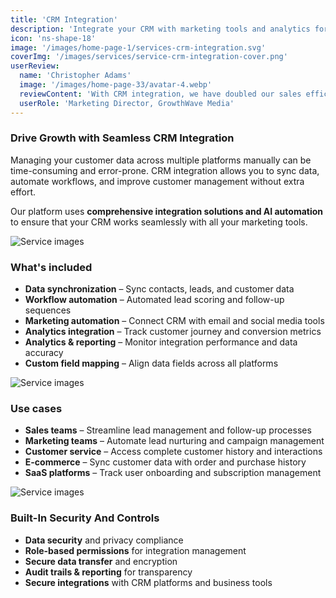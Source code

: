 ```yaml
---
title: 'CRM Integration'
description: 'Integrate your CRM with marketing tools and analytics for seamless data flow and improved customer management.'
icon: 'ns-shape-18'
image: '/images/home-page-1/services-crm-integration.svg'
coverImg: '/images/services/service-crm-integration-cover.png'
userReview:
  name: 'Christopher Adams'
  image: '/images/home-page-33/avatar-4.webp'
  reviewContent: 'With CRM integration, we have doubled our sales efficiency while cutting data entry time in half. It has become a vital part of our growth strategy.'
  userRole: 'Marketing Director, GrowthWave Media'
---
```


### Drive Growth with Seamless CRM Integration

Managing your customer data across multiple platforms manually can be time-consuming and error-prone. CRM integration allows you to sync data, automate workflows, and improve customer management without extra effort.

Our platform uses **comprehensive integration solutions and AI automation** to ensure that your CRM works seamlessly with all your marketing tools.

![Service images](/images/services/service-details-1.png)

### What's included

- **Data synchronization** – Sync contacts, leads, and customer data
- **Workflow automation** – Automated lead scoring and follow-up sequences
- **Marketing automation** – Connect CRM with email and social media tools
- **Analytics integration** – Track customer journey and conversion metrics
- **Analytics & reporting** – Monitor integration performance and data accuracy
- **Custom field mapping** – Align data fields across all platforms

![Service images](/images/services/service-details-2.png)

### Use cases

- **Sales teams** – Streamline lead management and follow-up processes
- **Marketing teams** – Automate lead nurturing and campaign management
- **Customer service** – Access complete customer history and interactions
- **E-commerce** – Sync customer data with order and purchase history
- **SaaS platforms** – Track user onboarding and subscription management

![Service images](/images/services/service-details-3.jpg)

### Built-In Security And Controls

- **Data security** and privacy compliance
- **Role-based permissions** for integration management
- **Secure data transfer** and encryption
- **Audit trails & reporting** for transparency
- **Secure integrations** with CRM platforms and business tools
